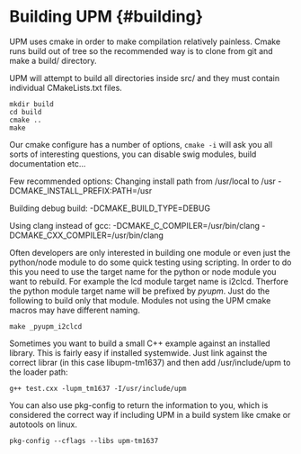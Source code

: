 Building UPM                         {#building}
============

UPM uses cmake in order to make compilation relatively painless. Cmake runs
build out of tree so the recommended way is to clone from git and make a build/
directory.

UPM will attempt to build all directories inside src/ and they must contain
individual CMakeLists.txt files.

~~~~~~~~~~~~~{.sh}
mkdir build
cd build
cmake ..
make
~~~~~~~~~~~~~

Our cmake configure has a number of options, `cmake -i` will ask you all sorts
of interesting questions, you can disable swig modules, build documentation
etc...

Few recommended options:
Changing install path from /usr/local to /usr
-DCMAKE_INSTALL_PREFIX:PATH=/usr

Building debug build:
-DCMAKE_BUILD_TYPE=DEBUG

Using clang instead of gcc:
 -DCMAKE_C_COMPILER=/usr/bin/clang -DCMAKE_CXX_COMPILER=/usr/bin/clang

Often developers are only interested in building one module or even just the
python/node module to do some quick testing using scripting. In order to do
this you need to use the target name for the python or node module you want to
rebuild. For example the lcd module target name is i2clcd. Therfore the python
module target name will be prefixed by _pyupm_. Just do the following to build
only that module. Modules not using the UPM cmake macros may have different
naming.

~~~~~~~~~~~~~
make _pyupm_i2clcd
~~~~~~~~~~~~~

Sometimes you want to build a small C++ example against an installed library.
This is fairly easy if installed systemwide. Just link against the correct
librar (in this case libupm-tm1637) and then add /usr/include/upm to the loader
path:

~~~~~~~~~~~~
g++ test.cxx -lupm_tm1637 -I/usr/include/upm
~~~~~~~~~~~~

You can also use pkg-config to return the information to you, which is
considered the correct way if including UPM in a build system like cmake or
autotools on linux.

~~~~~~~~~~~
pkg-config --cflags --libs upm-tm1637
~~~~~~~~~~~
